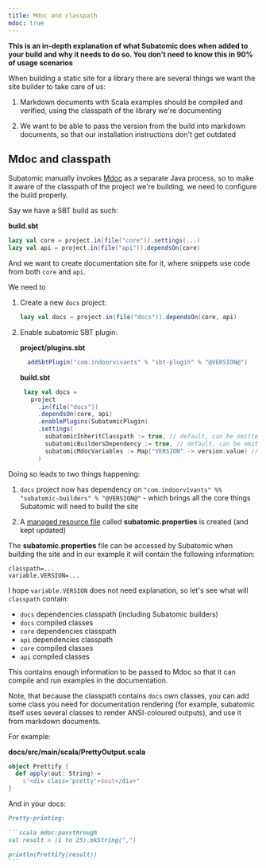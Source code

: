 ```yaml
---
title: Mdoc and classpath
mdoc: true
---
```


**This is an in-depth explanation of what Subatomic does when added to your build and why it needs to do so. You don't need to know this in 90% of usage scenarios**

When building a static site for a library there are several things
we want the site builder to take care of us:

1. Markdown documents with Scala examples should be compiled and verified, using the classpath of the library we're documenting

2. We want to be able to pass the version from the build into markdown
documents, so that our installation instructions don't get outdated

## Mdoc and classpath

Subatomic manually invokes [Mdoc](https://scalameta.org/mdoc/) as a separate Java process, so to make it aware of the classpath of the
project we're building, we need to configure the build properly.

Say we have a SBT build as such:

**build.sbt**
```scala
lazy val core = project.in(file("core")).settings(...)
lazy val api = project.in(file("api")).dependsOn(core)
```

And we want to create documentation site for it, where snippets use code from both `core` and `api`.

We need to

1. Create a new `docs` project:

    ```scala
    lazy val docs = project.in(file("docs")).dependsOn(core, api)
    ```

2. Enable subatomic SBT plugin:

   **project/plugins.sbt**
   ```scala
     addSbtPlugin("com.indoorvivants" % "sbt-plugin" % "@VERSION@")
   ```

   **build.sbt**
   ```scala
    lazy val docs = 
      project
        .in(file("docs"))
        .dependsOn(core, api)
        .enablePlugins(SubatomicPlugin)
        .settings(
          subatomicInheritClasspath := true, // default, can be omitted
          subatomicBuildersDependency := true, // default, can be omitted
          subatomicMdocVariables := Map("VERSION" -> version.value) // default, can be omitted
        )
   ```

Doing so leads to two things happening:

1. `docs` project now has dependency on `"com.indoorvivants" %% "subatomic-builders" % "@VERSION@"` - which brings all the core things Subatomic will need to build the site

2. A [managed resource file](https://www.scala-sbt.org/1.x/docs/Classpaths.html#Unmanaged+vs+managed) called **subatomic.properties** is created (and kept updated)

The **subatomic.properties** file can be accessed by Subatomic when building the site and in our example it will contain the following information:

```
classpath=...
variable.VERSION=...
```

I hope `variable.VERSION` does not need explanation, so let's see what will `classpath` contain:

* `docs` dependencies classpath (including Subatomic builders)
* `docs` compiled classes
* `core` dependencies classpath
* `api` dependencies classpath
* `core` compiled classes
* `api` compiled classes

This contains enough information to be passed to Mdoc so that it can
compile and run examples in the documentation.

Note, that because the classpath contains `docs` own classes, you can add
some class you need for documentation rendering (for example, subatomic itself uses several classes to render ANSI-coloured outputs), and use it from markdown documents.

For example:

**docs/src/main/scala/PrettyOutput.scala**
```scala mdoc
object Prettify {
  def apply(out: String) =
    s"<div class='pretty'>$out</div>"
}
```

And in your docs:

````markdown
Pretty-printing:

```scala mdoc:passthrough
val result = (1 to 25).mkString(",")

println(Prettify(result))
```
````
